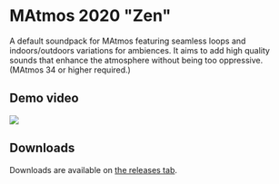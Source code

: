 # MAtmos 2020 "Zen"
A default soundpack for MAtmos featuring seamless loops and indoors/outdoors variations for ambiences. It aims to add high quality sounds that enhance the atmosphere without being too oppressive. (MAtmos 34 or higher required.)

## Demo video
[![](http://img.youtube.com/vi/3F85g3e2_MY/0.jpg)](http://www.youtube.com/watch?v=3F85g3e2_MY "")

## Downloads
Downloads are available on [the releases tab](https://github.com/makamys/MAtmos-2020-Zen/releases).
